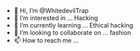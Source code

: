 - 👋 Hi, I’m @WhitedevilTrap
- 👀 I’m interested in ... Hacking
- 🌱 I’m currently learning ... Ethical hacking
- 💞️ I’m looking to collaborate on ... fashion
- 📫 How to reach me ...

<!---
WhitedevilTrap/WhitedevilTrap is a ✨ special ✨ repository because its `README.md` (this file) appears on your GitHub profile.
You can click the Preview link to take a look at your changes.
--->
